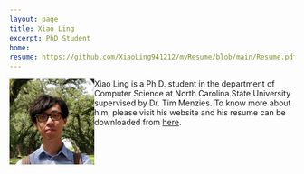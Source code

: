```yaml
---
layout: page
title: Xiao Ling
excerpt: PhD Student
home: 
resume: https://github.com/XiaoLing941212/myResume/blob/main/Resume.pdf
---
```



<img align="left" width="150" src="/img/xiao.png">
Xiao Ling is a Ph.D. student in the department of Computer Science at North Carolina State University supervised by Dr. Tim Menzies. To know more about him, please visit his website and his resume can be downloaded from <a href="https://github.com/XiaoLing941212/myResume/blob/main/Resume.pdf">here</a>.
